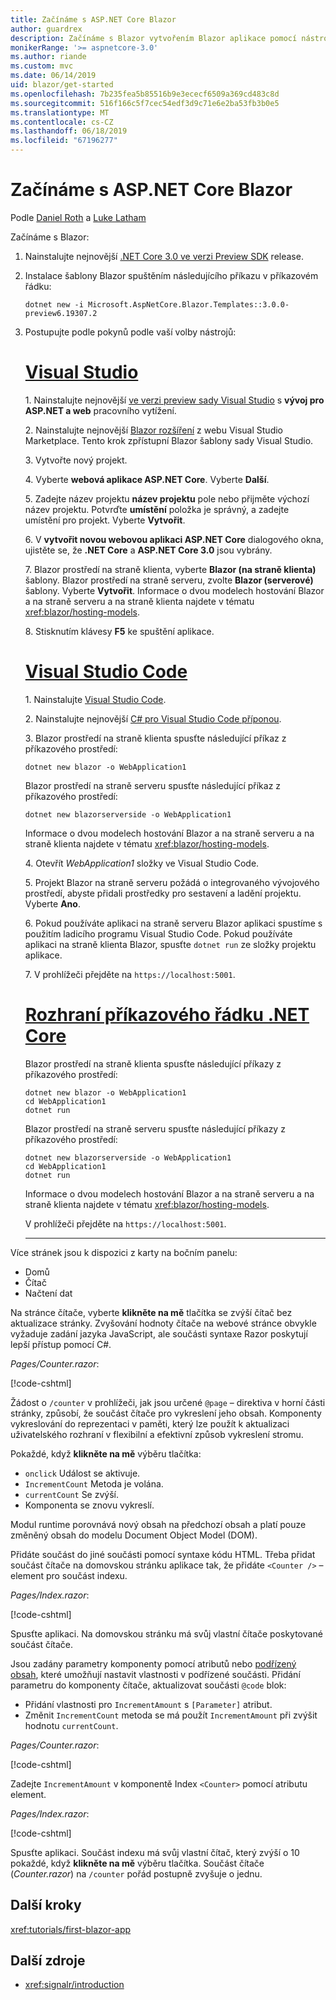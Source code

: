 ```yaml
---
title: Začínáme s ASP.NET Core Blazor
author: guardrex
description: Začínáme s Blazor vytvořením Blazor aplikace pomocí nástrojů podle vašeho výběru.
monikerRange: '>= aspnetcore-3.0'
ms.author: riande
ms.custom: mvc
ms.date: 06/14/2019
uid: blazor/get-started
ms.openlocfilehash: 7b235fea5b85516b9e3ececf6509a369cd483c8d
ms.sourcegitcommit: 516f166c5f7cec54edf3d9c71e6e2ba53fb3b0e5
ms.translationtype: MT
ms.contentlocale: cs-CZ
ms.lasthandoff: 06/18/2019
ms.locfileid: "67196277"
---
```

# <a name="get-started-with-aspnet-core-blazor"></a>Začínáme s ASP.NET Core Blazor

Podle [Daniel Roth](https://github.com/danroth27) a [Luke Latham](https://github.com/guardrex)

Začínáme s Blazor:

1. Nainstalujte nejnovější [.NET Core 3.0 ve verzi Preview SDK](https://dotnet.microsoft.com/download/dotnet-core/3.0) release.

1. Instalace šablony Blazor spuštěním následujícího příkazu v příkazovém řádku:

   ```console
   dotnet new -i Microsoft.AspNetCore.Blazor.Templates::3.0.0-preview6.19307.2
   ```

1. Postupujte podle pokynů podle vaší volby nástrojů:

   # <a name="visual-studiotabvisual-studio"></a>[Visual Studio](#tab/visual-studio)

   1\. Nainstalujte nejnovější [ve verzi preview sady Visual Studio](https://visualstudio.com/preview) s **vývoj pro ASP.NET a web** pracovního vytížení.

   2\. Nainstalujte nejnovější [Blazor rozšíření](https://go.microsoft.com/fwlink/?linkid=870389) z webu Visual Studio Marketplace. Tento krok zpřístupní Blazor šablony sady Visual Studio.

   3\. Vytvořte nový projekt.

   4\. Vyberte **webová aplikace ASP.NET Core**. Vyberte **Další**.

   5\. Zadejte název projektu **název projektu** pole nebo přijměte výchozí název projektu. Potvrďte **umístění** položka je správný, a zadejte umístění pro projekt. Vyberte **Vytvořit**.

   6\. V **vytvořit novou webovou aplikaci ASP.NET Core** dialogového okna, ujistěte se, že **.NET Core** a **ASP.NET Core 3.0** jsou vybrány.

   7\. Blazor prostředí na straně klienta, vyberte **Blazor (na straně klienta)** šablony. Blazor prostředí na straně serveru, zvolte **Blazor (serverové)** šablony. Vyberte **Vytvořit**. Informace o dvou modelech hostování Blazor a na straně serveru a na straně klienta najdete v tématu <xref:blazor/hosting-models>.

   8\. Stisknutím klávesy **F5** ke spuštění aplikace.

   # <a name="visual-studio-codetabvisual-studio-code"></a>[Visual Studio Code](#tab/visual-studio-code)
   
   1\. Nainstalujte [Visual Studio Code](https://code.visualstudio.com/).

   2\. Nainstalujte nejnovější [ C# pro Visual Studio Code příponou](https://marketplace.visualstudio.com/items?itemName=ms-vscode.csharp).

   3\. Blazor prostředí na straně klienta spusťte následující příkaz z příkazového prostředí:

      ```console
      dotnet new blazor -o WebApplication1
      ```

      Blazor prostředí na straně serveru spusťte následující příkaz z příkazového prostředí:

      ```console
      dotnet new blazorserverside -o WebApplication1
      ```

      Informace o dvou modelech hostování Blazor a na straně serveru a na straně klienta najdete v tématu <xref:blazor/hosting-models>.

   4\. Otevřít *WebApplication1* složky ve Visual Studio Code.

   5\. Projekt Blazor na straně serveru požádá o integrovaného vývojového prostředí, abyste přidali prostředky pro sestavení a ladění projektu. Vyberte **Ano**.

   6\. Pokud používáte aplikaci na straně serveru Blazor aplikaci spustíme s použitím ladicího programu Visual Studio Code. Pokud používáte aplikaci na straně klienta Blazor, spusťte `dotnet run` ze složky projektu aplikace.

   7\. V prohlížeči přejděte na `https://localhost:5001`.

   <!--

   # [Visual Studio for Mac](#tab/visual-studio-mac)

   1\. Install [Visual Studio for Mac](https://visualstudio.microsoft.com/vs/mac/). Switch the [Update channel to Preview](/visualstudio/mac/install-preview).

   2\. Select **File** > **New Solution** or **New Project**.

   3\. In the sidebar, select **.NET Core** > **App**.

   4\. For a Blazor server-side experience, select the **ASP.NET Core Blazor (server-side)** template. For a Blazor client-side experience, select the **ASP.NET Core Blazor (client-side)** template. Select **Next**. For information on the two Blazor hosting models, server-side and client-side, see <xref:blazor/hosting-models>.

   5\. The **Target Framework** defaults to **.NET Core 3.0**. Select **Next**.

   6\. In the **Project Name** field, enter `WebApplication1`. Select **Create**.

   7\. Select **Run** > **Run Without Debugging** to run the app *without the debugger*. Running with the debugger isn't supported at this time.

   -->

   # <a name="net-core-clitabnetcore-cli"></a>[Rozhraní příkazového řádku .NET Core](#tab/netcore-cli/)

   Blazor prostředí na straně klienta spusťte následující příkazy z příkazového prostředí:

   ```console
   dotnet new blazor -o WebApplication1
   cd WebApplication1
   dotnet run
   ```

   Blazor prostředí na straně serveru spusťte následující příkazy z příkazového prostředí:

   ```console
   dotnet new blazorserverside -o WebApplication1
   cd WebApplication1
   dotnet run
   ```

   Informace o dvou modelech hostování Blazor a na straně serveru a na straně klienta najdete v tématu <xref:blazor/hosting-models>.

   V prohlížeči přejděte na `https://localhost:5001`.

   ---

Více stránek jsou k dispozici z karty na bočním panelu:

* Domů
* Čítač
* Načtení dat

Na stránce čítače, vyberte **klikněte na mě** tlačítka se zvýší čítač bez aktualizace stránky. Zvyšování hodnoty čítače na webové stránce obvykle vyžaduje zadání jazyka JavaScript, ale součásti syntaxe Razor poskytují lepší přístup pomocí C#.

*Pages/Counter.razor*:

[!code-cshtml[](get-started/samples_snapshot/3.x/Counter1.razor?highlight=7,12-15)]

Žádost o `/counter` v prohlížeči, jak jsou určené `@page` – direktiva v horní části stránky, způsobí, že součást čítače pro vykreslení jeho obsah. Komponenty vykreslování do reprezentaci v paměti, který lze použít k aktualizaci uživatelského rozhraní v flexibilní a efektivní způsob vykreslení stromu.

Pokaždé, když **klikněte na mě** výběru tlačítka:

* `onclick` Událost se aktivuje.
* `IncrementCount` Metoda je volána.
* `currentCount` Se zvýší.
* Komponenta se znovu vykreslí.

Modul runtime porovnává nový obsah na předchozí obsah a platí pouze změněný obsah do modelu Document Object Model (DOM).

Přidáte součást do jiné součásti pomocí syntaxe kódu HTML. Třeba přidat součást čítače na domovskou stránku aplikace tak, že přidáte `<Counter />` – element pro součást indexu.

*Pages/Index.razor*:

[!code-cshtml[](get-started/samples_snapshot/3.x/Index1.razor?highlight=7)]

Spusťte aplikaci. Na domovskou stránku má svůj vlastní čítače poskytované součást čítače.

Jsou zadány parametry komponenty pomocí atributů nebo [podřízený obsah](xref:blazor/components#child-content), které umožňují nastavit vlastnosti v podřízené součásti. Přidání parametru do komponenty čítače, aktualizovat součásti `@code` blok:

* Přidání vlastnosti pro `IncrementAmount` s `[Parameter]` atribut.
* Změnit `IncrementCount` metoda se má použít `IncrementAmount` při zvýšit hodnotu `currentCount`.

*Pages/Counter.razor*:

[!code-cshtml[](get-started/samples_snapshot/3.x/Counter2.razor?highlight=12-13,17)]

Zadejte `IncrementAmount` v komponentě Index `<Counter>` pomocí atributu element.

*Pages/Index.razor*:

[!code-cshtml[](get-started/samples_snapshot/3.x/Index2.razor?highlight=7)]

Spusťte aplikaci. Součást indexu má svůj vlastní čítač, který zvýší o 10 pokaždé, když **klikněte na mě** výběru tlačítka. Součást čítače (*Counter.razor*) na `/counter` pořád postupně zvyšuje o jednu.

## <a name="next-steps"></a>Další kroky

<xref:tutorials/first-blazor-app>

## <a name="additional-resources"></a>Další zdroje

* <xref:signalr/introduction>
